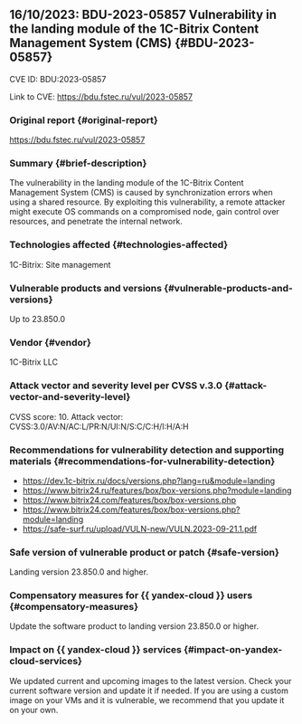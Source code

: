 ## 16/10/2023: BDU-2023-05857 Vulnerability in the landing module of the 1C-Bitrix Content Management System (CMS) {#BDU-2023-05857}

CVE ID: BDU:2023-05857

Link to CVE: <https://bdu.fstec.ru/vul/2023-05857>

### Original report {#original-report}

<https://bdu.fstec.ru/vul/2023-05857>

### Summary {#brief-description}

The vulnerability in the landing module of the 1C-Bitrix Content Management System (CMS) is caused by synchronization errors when using a shared resource. By exploiting this vulnerability, a remote attacker might execute OS commands on a compromised node, gain control over resources, and penetrate the internal network.

### Technologies affected {#technologies-affected}

1C-Bitrix: Site management

### Vulnerable products and versions {#vulnerable-products-and-versions}

Up to 23.850.0

### Vendor {#vendor}

1C-Bitrix LLC

### Attack vector and severity level per CVSS v.3.0 {#attack-vector-and-severity-level}

CVSS score: 10. Attack vector: CVSS:3.0/AV:N/AC:L/PR:N/UI:N/S:C/C:H/I:H/A:H

### Recommendations for vulnerability detection and supporting materials {#recommendations-for-vulnerability-detection}

* <https://dev.1c-bitrix.ru/docs/versions.php?lang=ru&module=landing>
* <https://www.bitrix24.ru/features/box/box-versions.php?module=landing>
* <https://www.bitrix24.com/features/box/box-versions.php>
* <https://www.bitrix24.com/features/box/box-versions.php?module=landing>
* <https://safe-surf.ru/upload/VULN-new/VULN.2023-09-21.1.pdf>

### Safe version of vulnerable product or patch {#safe-version}

Landing version 23.850.0 and higher.

### Compensatory measures for {{ yandex-cloud }} users {#compensatory-measures}

Update the software product to landing version 23.850.0 or higher.

### Impact on {{ yandex-cloud }} services {#impact-on-yandex-cloud-services}

We updated current and upcoming images to the latest version. Check your current software version and update it if needed. If you are using a custom image on your VMs and it is vulnerable, we recommend that you update it on your own.
